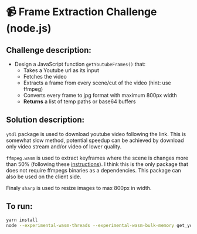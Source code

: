 # 📹 Frame Extraction Challenge (node.js)

## Challenge description:

- Design a JavaScript function `getYoutubeFrames()` that:
  - Takes a Youtube url as its input
  - Fetches the video
  - Extracts a frame from every scene/cut of the video (hint: use ffmpeg)
  - Converts every frame to jpg format with maximum 800px width
  - **Returns** a list of temp paths or base64 buffers

## Solution description:

`ytdl` package is used to download youtube video following the link. This is somewhat slow method, potential speedup can be achieved by download only video stream and/or video of lower quality.

`ffmpeg.wasm` is used to extract keyframes where the scene is changes more than 50% (following these [instructions](https://www.bogotobogo.com/FFMpeg/ffmpeg_thumbnails_select_scene_iframe.php#:~:text=Capturing%20scene%20change)). I think this is the only package that does not require ffmpegs binaries as a dependencies. This package can also be used on the client side.

Finaly `sharp` is used to resize images to max 800px in width.

## To run:

```bash
yarn install
node --experimental-wasm-threads --experimental-wasm-bulk-memory get_youtube_frames.js
```
